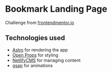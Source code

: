 # Bookmark Landing Page

Challenge from [frontendmentor.io](https://www.frontendmentor.io/challenges/bookmark-landing-page-5d0b588a9edda32581d29158)

## Technologies used

- [Astro](https://astro.build) for rendering the app
- [Open Props](https://open-props.style/) for styling
- [NetlifyCMS](https://www.netlifycms.org/) for managing content
- [gsap](https://greensock.com/gsap/) for animations
